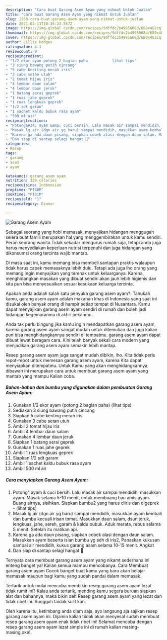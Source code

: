 ```yaml
---
description: "Cara buat Garang Asem Ayam yang nikmat Untuk Jualan"
title: "Cara buat Garang Asem Ayam yang nikmat Untuk Jualan"
slug: 1268-cara-buat-garang-asem-ayam-yang-nikmat-untuk-jualan
date: 2021-04-11T10:35:23.567Z
image: https://img-global.cpcdn.com/recipes/9dffdc2b4995668d/680x482cq70/garang-asem-ayam-foto-resep-utama.jpg
thumbnail: https://img-global.cpcdn.com/recipes/9dffdc2b4995668d/680x482cq70/garang-asem-ayam-foto-resep-utama.jpg
cover: https://img-global.cpcdn.com/recipes/9dffdc2b4995668d/680x482cq70/garang-asem-ayam-foto-resep-utama.jpg
author: Lillie Hodges
ratingvalue: 4.1
reviewcount: 9
recipeingredient:
- "1/2 ekor ayam potong 2 bagian paha           lihat tips"
- "3 siung bawang putih cincang"
- "5 cabe keriting merah iris"
- "3 cabe setan utuh"
- "2 tomat hijau iris"
- "4 lembar daun salam"
- "4 lembar daun jeruk"
- "1 batang serai geprek"
- "1 ruas jahe geprek"
- "1 ruas lengkuas geprek"
- "1/2 sdt garam"
- "1 sachet kaldu bubuk rasa ayam"
- "500 ml air"
recipeinstructions:
- "Potong&#34; ayam &amp; cuci bersih. Lalu masak air sampai mendidih, masukkan ayam. Masak selama 5-10 menit, untuk membuang bau amis ayam. Buang airnya, sisihkan. Siapkan bumbu2 yang harus diiris dan digeprek           (lihat tips)"
- "Masak lg air (dgn air yg baru) sampai mendidih, masukkan ayam kembali dan bumbu kecuali irisan tomat. Masukkan daun salam, dsun jeruk, lengkuas, jahe, sereh, garam &amp; kaldu bubuk. Aduk merata, rebus selama 5 menit. Setelah itu matikan api."
- "Karena ga ada daun pisang, siapkan cobek alasi dengan daun salam. Masukkan ayam beserta isian bumbu yg sdh di iris2, Panaskan kukusan sampai air mendidih, kukus garang asam selama 10-15 menit. Angkat"
- "Dan siap di santap selagi hangat 🤤"
categories:
- Resep
tags:
- garang
- asem
- ayam

katakunci: garang asem ayam 
nutrition: 139 calories
recipecuisine: Indonesian
preptime: "PT38M"
cooktime: "PT31M"
recipeyield: "1"
recipecategory: Dinner

---
```



![Garang Asem Ayam](https://img-global.cpcdn.com/recipes/9dffdc2b4995668d/680x482cq70/garang-asem-ayam-foto-resep-utama.jpg)

Sebagai seorang yang hobi memasak, menyajikan hidangan menggugah selera buat famili merupakan hal yang menggembirakan untuk kamu sendiri. Peran seorang  wanita Tidak sekadar mengurus rumah saja, tetapi anda juga harus menyediakan keperluan nutrisi terpenuhi dan juga hidangan yang dikonsumsi orang tercinta wajib mantab.

Di masa  saat ini, kamu memang bisa membeli santapan praktis walaupun tidak harus capek memasaknya lebih dulu. Tetapi ada juga lho orang yang memang ingin menyajikan yang terenak untuk keluarganya. Karena, menghidangkan masakan yang dibuat sendiri akan jauh lebih higienis dan kita pun bisa menyesuaikan sesuai kesukaan keluarga tercinta. 



Apakah anda adalah salah satu penyuka garang asem ayam?. Tahukah kamu, garang asem ayam adalah makanan khas di Indonesia yang saat ini disukai oleh banyak orang di hampir setiap tempat di Nusantara. Kamu dapat menyajikan garang asem ayam sendiri di rumah dan boleh jadi hidangan kegemaranmu di akhir pekanmu.

Anda tak perlu bingung jika kamu ingin mendapatkan garang asem ayam, karena garang asem ayam sangat mudah untuk ditemukan dan juga kalian pun bisa menghidangkannya sendiri di tempatmu. garang asem ayam dapat dibuat lewat beragam cara. Kini telah banyak sekali cara modern yang menjadikan garang asem ayam semakin lebih mantap.

Resep garang asem ayam juga sangat mudah dibikin, lho. Kita tidak perlu repot-repot untuk memesan garang asem ayam, karena Kita dapat menyiapkan ditempatmu. Untuk Kamu yang akan menghidangkannya, dibawah ini merupakan cara untuk membuat garang asem ayam yang mantab yang mampu Kalian coba.

<!--inarticleads1-->

##### Bahan-bahan dan bumbu yang digunakan dalam pembuatan Garang Asem Ayam:

1. Gunakan 1/2 ekor ayam (potong 2 bagian paha)           (lihat tips)
1. Sediakan 3 siung bawang putih cincang
1. Siapkan 5 cabe keriting merah iris
1. Gunakan 3 cabe setan utuh
1. Ambil 2 tomat hijau iris
1. Ambil 4 lembar daun salam
1. Gunakan 4 lembar daun jeruk
1. Siapkan 1 batang serai geprek
1. Gunakan 1 ruas jahe geprek
1. Ambil 1 ruas lengkuas geprek
1. Siapkan 1/2 sdt garam
1. Ambil 1 sachet kaldu bubuk rasa ayam
1. Ambil 500 ml air




<!--inarticleads2-->

##### Cara menyiapkan Garang Asem Ayam:

1. Potong&#34; ayam &amp; cuci bersih. Lalu masak air sampai mendidih, masukkan ayam. Masak selama 5-10 menit, untuk membuang bau amis ayam. Buang airnya, sisihkan. Siapkan bumbu2 yang harus diiris dan digeprek -           (lihat tips)
1. Masak lg air (dgn air yg baru) sampai mendidih, masukkan ayam kembali dan bumbu kecuali irisan tomat. Masukkan daun salam, dsun jeruk, lengkuas, jahe, sereh, garam &amp; kaldu bubuk. Aduk merata, rebus selama 5 menit. Setelah itu matikan api.
1. Karena ga ada daun pisang, siapkan cobek alasi dengan daun salam. Masukkan ayam beserta isian bumbu yg sdh di iris2, Panaskan kukusan sampai air mendidih, kukus garang asam selama 10-15 menit. Angkat
1. Dan siap di santap selagi hangat 🤤




Ternyata cara membuat garang asem ayam yang nikamt sederhana ini enteng banget ya! Kalian semua mampu mencobanya. Cara Membuat garang asem ayam Cocok banget buat kamu yang baru akan belajar memasak maupun bagi kamu yang sudah pandai dalam memasak.

Tertarik untuk mulai mencoba membikin resep garang asem ayam lezat tidak rumit ini? Kalau anda tertarik, mending kamu segera buruan siapkan alat dan bahannya, maka bikin deh Resep garang asem ayam yang lezat dan tidak ribet ini. Sungguh taidak sulit kan. 

Oleh karena itu, ketimbang anda diam saja, ayo langsung aja sajikan resep garang asem ayam ini. Dijamin kalian tiidak akan menyesal sudah membuat resep garang asem ayam enak tidak ribet ini! Selamat mencoba dengan resep garang asem ayam lezat simple ini di rumah kalian masing-masing,oke!.

